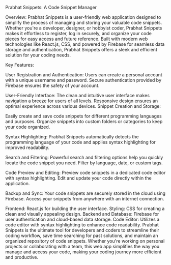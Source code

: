 Prabhat Snippets: A Code Snippet Manager

Overview:
Prabhat Snippets is a user-friendly web application designed to simplify the process of managing and storing your valuable code snippets. Whether you're a developer, designer, or hobbyist coder, Prabhat Snippets makes it effortless to register, log in securely, and organize your code pieces for easy access and future reference. Built with modern web technologies like React.js, CSS, and powered by Firebase for seamless data storage and authentication, Prabhat Snippets offers a sleek and efficient solution for your coding needs.

Key Features:

User Registration and Authentication:
Users can create a personal account with a unique username and password.
Secure authentication provided by Firebase ensures the safety of your account.

User-Friendly Interface:
The clean and intuitive user interface makes navigation a breeze for users of all levels.
Responsive design ensures an optimal experience across various devices.
Snippet Creation and Storage:

Easily create and save code snippets for different programming languages and purposes.
Organize snippets into custom folders or categories to keep your code organized.

Syntax Highlighting:
Prabhat Snippets automatically detects the programming language of your code and applies syntax highlighting for improved readability.

Search and Filtering:
Powerful search and filtering options help you quickly locate the code snippet you need.
Filter by language, date, or custom tags.

Code Preview and Editing:
Preview code snippets in a dedicated code editor with syntax highlighting.
Edit and update your code directly within the application.

Backup and Sync:
Your code snippets are securely stored in the cloud using Firebase.
Access your snippets from anywhere with an internet connection.


Frontend: React.js for building the user interface.
Styling: CSS for creating a clean and visually appealing design.
Backend and Database: Firebase for user authentication and cloud-based data storage.
Code Editor: Utilizes a code editor with syntax highlighting to enhance code readability.
Prabhat Snippets is the ultimate tool for developers and coders to streamline their coding workflow, save time searching for past solutions, and maintain an organized repository of code snippets. Whether you're working on personal projects or collaborating with a team, this web app simplifies the way you manage and access your code, making your coding journey more efficient and productive.